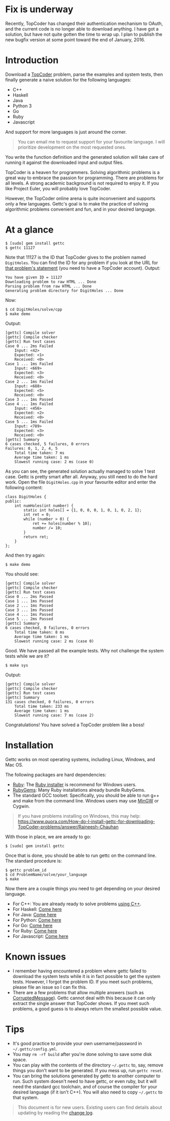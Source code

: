 # Fix is underway

Recently, TopCoder has changed their authentication mechanism to OAuth, and the
current code is no longer able to download anything. I have got a solution, but
have not quite gotten the time to wrap up. I plan to publish the new bugfix
version at some point toward the end of January, 2016.

# Introduction

Download a [TopCoder](http://community.topcoder.com/tc?module=MatchList) problem,
parse the examples and system tests, then finally generate a naive solution for
the following languages:

- C++
- Haskell
- Java
- Python 3
- Go
- Ruby
- Javascript

And support for more languages is just around the corner.

> You can email me to request support for your favourite language. I will
> prioritize development on the most requested ones.

You write the function definition and the generated solution will take care of
running it against the downloaded input and output files.

TopCoder is a heaven for programmers. Solving algorithmic problems is a great
way to embrace the passion for programming. There are problems for all levels.
A strong academic background is not required to enjoy it. If you like Project
Euler, you will probably love TopCoder.

However, the TopCoder online arena is quite inconvenient and supports only a
few languages. Gettc's goal is to make the practice of solving algorithmic
problems convenient and fun, and in your desired language.

# At a glance

    $ [sudo] gem install gettc
    $ gettc 11127

Note that 11127 is the ID that TopCoder gives to the problem named `DigitHoles`. You
can find the ID for any problem if you look at the URL for
[that problem's statement](http://community.topcoder.com/stat?c=problem_statement&pm=11127)
(you need to have a TopCoder account). Output:

    You have given ID = 11127
    Downloading problem to raw HTML ... Done
    Parsing problem from raw HTML ... Done
    Generating problem directory for DigitHoles ... Done

Now:

    $ cd DigitHoles/solve/cpp
    $ make demo

Output:

    [gettc] Compile solver
    [gettc] Compile checker
    [gettc] Run test cases
    Case 0 ... 2ms Failed
        Input: <42>
        Expected: <1>
        Received: <0>
    Case 1 ... 1ms Failed
        Input: <669>
        Expected: <3>
        Received: <0>
    Case 2 ... 1ms Failed
        Input: <688>
        Expected: <5>
        Received: <0>
    Case 3 ... 1ms Passed
    Case 4 ... 1ms Failed
        Input: <456>
        Expected: <2>
        Received: <0>
    Case 5 ... 1ms Failed
        Input: <789>
        Expected: <3>
        Received: <0>
    [gettc] Summary
    6 cases checked, 5 failures, 0 errors
    Failures: 0, 1, 2, 4, 5
        Total time taken: 7 ms
        Average time taken: 1 ms
        Slowest running case: 2 ms (case 0)

As you can see, the generated solution actually managed to solve 1 test case.
Gettc is pretty smart after all. Anyway, you still need to do the hard work.
Open the file `DigitHoles.cpp` in your favourite editor and enter the following
content:

    class DigitHoles {
    public:
        int numHoles(int number) {
            static int holes[] = {1, 0, 0, 0, 1, 0, 1, 0, 2, 1};
            int ret = 0;
            while (number > 0) {
                ret += holes[number % 10];
                number /= 10;
            }
            return ret;
        }
    };

And then try again:

    $ make demo

You should see:

    [gettc] Compile solver
    [gettc] Compile checker
    [gettc] Run test cases
    Case 0 ... 2ms Passed
    Case 1 ... 1ms Passed
    Case 2 ... 1ms Passed
    Case 3 ... 1ms Passed
    Case 4 ... 1ms Passed
    Case 5 ... 2ms Passed
    [gettc] Summary
    6 cases checked, 0 failures, 0 errors
        Total time taken: 8 ms
        Average time taken: 1 ms
        Slowest running case: 2 ms (case 0)

Good. We have passed all the example tests. Why not challenge the system tests
while we are it?

    $ make sys

Output:

    [gettc] Compile solver
    [gettc] Compile checker
    [gettc] Run test cases
    [gettc] Summary
    131 cases checked, 0 failures, 0 errors
        Total time taken: 233 ms
        Average time taken: 1 ms
        Slowest running case: 7 ms (case 2)

Congratulations! You have solved a TopCoder problem like a boss!

# Installation

Gettc works on most operating systems, including Linux, Windows, and Mac OS.

The following packages are hard dependencies:

- [Ruby](http://www.ruby-lang.org/en/downloads/): The
[Ruby installer](http://rubyinstaller.org/) is recommend for Windows users.
- [RubyGems](http://rubygems.org/pages/download): Many Ruby installations
already bundle RubyGems.
- The standard GCC toolset: Specifically, you should be able to run g++ and make
from the command line. Windows users may use [MinGW](http://www.mingw.org) or
Cygwin.

> If you have problems installing on Windows, this may help:
> https://www.quora.com/How-do-I-install-gettc-for-downloading-TopCoder-problems/answer/Rajneesh-Chauhan

With those in place, we are aready to go:

    $ [sudo] gem install gettc

Once that is done, you should be able to run gettc on the command line. The
standard procedure is:

    $ gettc problem_id
    $ cd ProblemName/solve/your_language
    $ make

Now there are a couple things you need to get depending on your desired language.

- For C++: You are already ready to solve problems [using C++](https://github.com/seri/gettc/blob/master/plugins/cpp/README.md).
- For Haskell: [Come here](https://github.com/seri/gettc/blob/master/plugins/haskell/README.md)
- For Java: [Come here](https://github.com/seri/gettc/blob/master/plugins/java/README.md)
- For Python: [Come here](https://github.com/seri/gettc/blob/master/plugins/python/README.md)
- For Go: [Come here](https://github.com/seri/gettc/blob/master/plugins/go/README.md)
- For Ruby: [Come here](https://github.com/seri/gettc/blob/master/plugins/ruby/README.md)
- For Javascript: [Come here](https://github.com/seri/gettc/blob/master/plugins/javascript/README.md)

# Known issues

- I remember having encountered a problem where gettc failed to download the system
tests while it is in fact possible to get the system tests. However, I forgot the
problem ID. If you meet such problems, please file an issue so I can fix this.
- There are a few problems that allow multiple answers (such as
[CorruptedMessage](http://community.topcoder.com/stat?c=problem_statement&pm=13748&rd=16416)).
Gettc cannot deal with this because it can only extract the single answer that
TopCoder shows. If you meet such problems, a good guess is to always return the
smallest possible value.

# Tips

- It's good practice to provide your own username/password in `~/.gettc/config.yml`.
- You may `rm -rf build` after you're done solving to save some disk space.
- You can play with the contents of the directory `~/.gettc` to, say, remove things
you don't want to be generated. If you mess up, run `gettc reset`.
- You can bring the solutions generated by gettc to another computer to run.
Such system doesn't need to have gettc, or even ruby, but it will need the
standard gcc toolchain, and of course the compiler for your desired language
(if it isn't C++). You will also need to copy `~/.gettc` to that system.

> This document is for new users. Existing users can find details about updating by
> reading the [change log](https://github.com/seri/gettc/blob/master/CHANGELOG.md).
